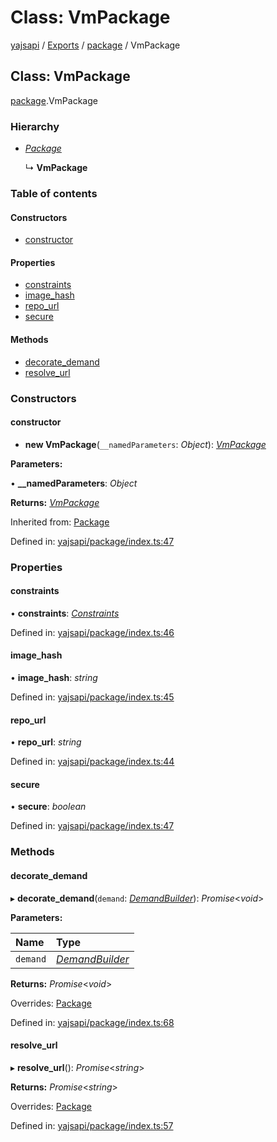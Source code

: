 # Class: VmPackage

[yajsapi](../yajsapi.md) / [Exports](../modules/) / [package](../modules/package.md) / VmPackage

## Class: VmPackage

[package](../modules/package.md).VmPackage

### Hierarchy

* [_Package_](package.package-1.md)

  ↳ **VmPackage**

### Table of contents

#### Constructors

* [constructor](package.vmpackage.md#constructor)

#### Properties

* [constraints](package.vmpackage.md#constraints)
* [image\_hash](package.vmpackage.md#image_hash)
* [repo\_url](package.vmpackage.md#repo_url)
* [secure](package.vmpackage.md#secure)

#### Methods

* [decorate\_demand](package.vmpackage.md#decorate_demand)
* [resolve\_url](package.vmpackage.md#resolve_url)

### Constructors

#### constructor

* **new VmPackage**\(`__namedParameters`: _Object_\): [_VmPackage_](package.vmpackage.md)

**Parameters:**

• **\_\_namedParameters**: _Object_

**Returns:** [_VmPackage_](package.vmpackage.md)

Inherited from: [Package](package.package-1.md)

Defined in: [yajsapi/package/index.ts:47](https://github.com/golemfactory/yajsapi/blob/289a25a/yajsapi/package/index.ts#L47)

### Properties

#### constraints

• **constraints**: [_Constraints_](package.constraints.md)

Defined in: [yajsapi/package/index.ts:46](https://github.com/golemfactory/yajsapi/blob/289a25a/yajsapi/package/index.ts#L46)

#### image\_hash

• **image\_hash**: _string_

Defined in: [yajsapi/package/index.ts:45](https://github.com/golemfactory/yajsapi/blob/289a25a/yajsapi/package/index.ts#L45)

#### repo\_url

• **repo\_url**: _string_

Defined in: [yajsapi/package/index.ts:44](https://github.com/golemfactory/yajsapi/blob/289a25a/yajsapi/package/index.ts#L44)

#### secure

• **secure**: _boolean_

Defined in: [yajsapi/package/index.ts:47](https://github.com/golemfactory/yajsapi/blob/289a25a/yajsapi/package/index.ts#L47)

### Methods

#### decorate\_demand

▸ **decorate\_demand**\(`demand`: [_DemandBuilder_](props_builder.demandbuilder.md)\): _Promise_&lt;_void_&gt;

**Parameters:**

| Name | Type |
| :--- | :--- |
| `demand` | [_DemandBuilder_](props_builder.demandbuilder.md) |

**Returns:** _Promise_&lt;_void_&gt;

Overrides: [Package](package.package-1.md)

Defined in: [yajsapi/package/index.ts:68](https://github.com/golemfactory/yajsapi/blob/289a25a/yajsapi/package/index.ts#L68)

#### resolve\_url

▸ **resolve\_url**\(\): _Promise_&lt;_string_&gt;

**Returns:** _Promise_&lt;_string_&gt;

Overrides: [Package](package.package-1.md)

Defined in: [yajsapi/package/index.ts:57](https://github.com/golemfactory/yajsapi/blob/289a25a/yajsapi/package/index.ts#L57)

